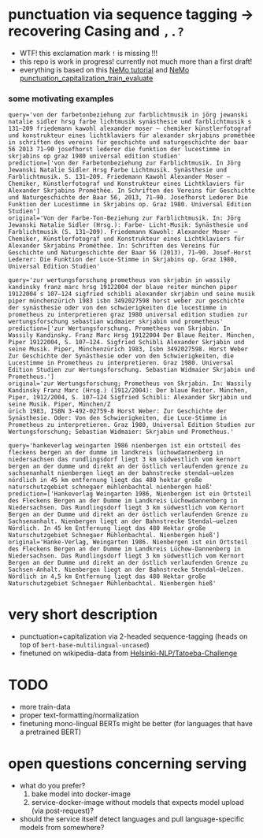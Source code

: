 # punctuation via sequence tagging -> recovering Casing and `,.?`
* WTF! this exclamation mark `!` is missing !!!
* this repo is work in progress! currently not much more than a first draft!
* everything is based on this [NeMo tutorial](https://github.com/NVIDIA/NeMo/blob/main/tutorials/nlp/Punctuation_and_Capitalization.ipynb) and [NeMo punctuation_capitalization_train_evaluate](https://github.com/NVIDIA/NeMo/blob/main/examples/nlp/token_classification/punctuation_capitalization_train_evaluate.py)

### some motivating examples
```commandline
query='von der farbetonbeziehung zur farblichtmusik in jörg jewanski natalie sidler hrsg farbe lichtmusik synästhesie und farblichtmusik s 131–209 friedemann kawohl alexander moser – chemiker künstlerfotograf und konstrukteur eines lichtklaviers für alexander skrjabins prométhée in schriften des vereins für geschichte und naturgeschichte der baar 56 2013 71–90 josefhorst lederer die funktion der lucestimme in skrjabins op graz 1980 universal edition studien'
prediction=['von der Farbetonbeziehung zur Farblichtmusik. In Jörg Jewanski Natalie Sidler Hrsg Farbe Lichtmusik. Synästhesie und Farblichtmusik. S. 131–209. Friedemann Kawohl Alexander Moser – Chemiker, Künstlerfotograf und Konstrukteur eines Lichtklaviers für Alexander Skrjabins Prométhée. In Schriften des Vereins für Geschichte und Naturgeschichte der Baar 56, 2013, 71–90. Josefhorst Lederer Die Funktion der Lucestimme in Skrjabins op. Graz 1980. Universal Edition Studien']
original='Von der Farbe-Ton-Beziehung zur Farblichtmusik. In: Jörg Jewanski Natalie Sidler (Hrsg.): Farbe- Licht-Musik: Synästhesie und Farblichtmusik (S. 131–209). Friedemann Kawohl: Alexander Moser – Chemiker, Künstlerfotograf und Konstrukteur eines Lichtklaviers für Alexander Skrjabins Prométhée. In: Schriften des Vereins für Geschichte und Naturgeschichte der Baar 56 (2013), 71–90. Josef-Horst Lederer: Die Funktion der Luce-Stimme in Skrjabins op. Graz 1980, Universal Edition Studien'

query='zur wertungsforschung prometheus von skrjabin in wassily kandinsky franz marc hrsg 19122004 der blaue reiter münchen piper 19122004 s 107–124 sigfried schibli alexander skrjabin und seine musik piper münchenzürich 1983 isbn 3492027598 horst weber zur geschichte der synästhesie oder von den schwierigkeiten die lucestimme in prometheus zu interpretieren graz 1980 universal edition studien zur wertungsforschung sebastian widmaier skrjabin und prometheus'
prediction=['zur Wertungsforschung. Prometheus von Skrjabin. In Wassily Kandinsky. Franz Marc Hrsg 19122004 Der Blaue Reiter. München, Piper 19122004, S. 107–124. Sigfried Schibli Alexander Skrjabin und seine Musik. Piper, Münchenzürich 1983, Isbn 3492027598. Horst Weber Zur Geschichte der Synästhesie oder von den Schwierigkeiten, die Lucestimme in Prometheus zu interpretieren. Graz 1980. Universal Edition Studien zur Wertungsforschung. Sebastian Widmaier Skrjabin und Prometheus.']
original='zur Wertungsforschung; Prometheus von Skrjabin. In: Wassily Kandinsky Franz Marc (Hrsg.) (1912/2004): Der blaue Reiter. München, Piper, 1912/2004, S. 107–124 Sigfried Schibli: Alexander Skrjabin und seine Musik. Piper, München/Z
ürich 1983, ISBN 3-492-02759-8 Horst Weber: Zur Geschichte der Synästhesie. Oder: Von den Schwierigkeiten, die Luce-Stimme in Prometheus zu interpretieren. Graz 1980, Universal Edition Studien zur Wertungsforschung; Sebastian Widmaier: Skrjabin und Prometheus.'

query='hankeverlag weingarten 1986 nienbergen ist ein ortsteil des fleckens bergen an der dumme im landkreis lüchowdannenberg in niedersachsen das rundlingsdorf liegt 3 km südwestlich vom kernort bergen an der dumme und direkt an der östlich verlaufenden grenze zu sachsenanhalt nienbergen liegt an der bahnstrecke stendal–uelzen nördlich in 45 km entfernung liegt das 480 hektar große naturschutzgebiet schnegaer mühlenbachtal nienbergen hieß'
prediction=['Hankeverlag Weingarten 1986, Nienbergen ist ein Ortsteil des Fleckens Bergen an der Dumme im Landkreis Lüchowdannenberg in Niedersachsen. Das Rundlingsdorf liegt 3 km südwestlich vom Kernort Bergen an der Dumme und direkt an der östlich verlaufenden Grenze zu Sachsenanhalt. Nienbergen liegt an der Bahnstrecke Stendal–uelzen Nördlich. In 45 km Entfernung liegt das 480 Hektar große Naturschutzgebiet Schnegaer Mühlenbachtal. Nienbergen hieß']
original='Hanke-Verlag, Weingarten 1986. Nienbergen ist ein Ortsteil des Fleckens Bergen an der Dumme im Landkreis Lüchow-Dannenberg in Niedersachsen. Das Rundlingsdorf liegt 3 km südwestlich vom Kernort Bergen an der Dumme und direkt an der östlich verlaufenden Grenze zu Sachsen-Anhalt. Nienbergen liegt an der Bahnstrecke Stendal–Uelzen. Nördlich in 4,5 km Entfernung liegt das 480 Hektar große Naturschutzgebiet Schnegaer Mühlenbachtal. Nienbergen hieß'
```

# very short description
* punctuation+capitalization via 2-headed sequence-tagging (heads on top of `bert-base-multilingual-uncased`)
* finetuned on wikipedia-data from [Helsinki-NLP/Tatoeba-Challenge](https://raw.githubusercontent.com/Helsinki-NLP/Tatoeba-Challenge/master/data/MonolingualData.md)

# TODO
* more train-data
* proper text-formatting/normalization
* finetuning mono-lingual BERTs might be better (for languages that have a pretrained BERT)

# open questions concerning serving
* what do you prefer?
  1. bake model into docker-image
  2. service-docker-image without models that expects model upload (via post-request)?
* should the service itself detect languages and pull language-specific models from somewhere?